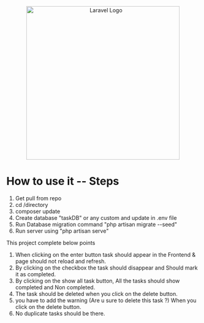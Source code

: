 <p align="center"><a href="https://laravel.com" target="_blank"><img src="https://raw.githubusercontent.com/laravel/art/master/logo-lockup/5%20SVG/2%20CMYK/1%20Full%20Color/laravel-logolockup-cmyk-red.svg" width="400" alt="Laravel Logo"></a></p>

# How to use it -- Steps
1. Get pull from repo
2. cd /directory
3. composer update
4. Create database "taskDB" or any custom and update in .env file
5. Run Database migration command "php artisan migrate --seed"
6. Run server using "php artisan serve"

This project complete below points
 
1) When clicking on the enter button task should appear in the Frontend & page should not reload and refresh. 
2) By clicking on the checkbox the task should disappear and Should mark it as completed. 
3) By clicking on the show all task button, All the tasks should show completed and Non completed. 
4) The task should be deleted when you click on the delete button. 
5) you have to add the warning (Are u sure to delete this task ?) When you click on the delete button. 
6) No duplicate tasks should be there.
